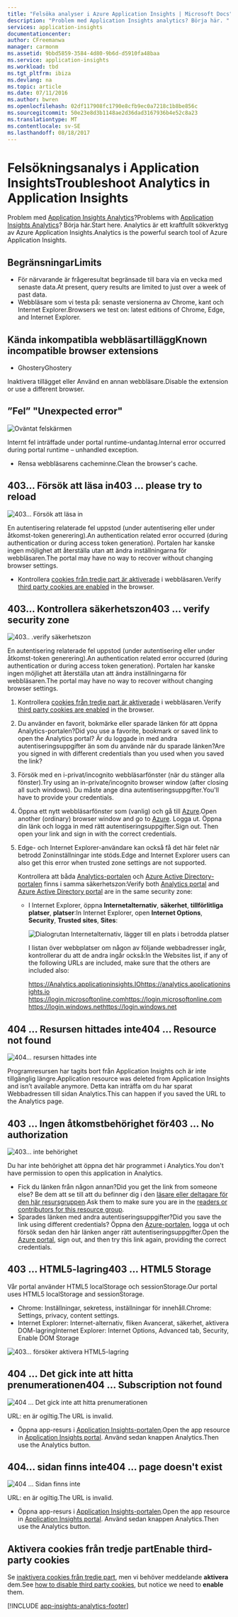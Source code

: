 ```yaml
---
title: "Felsöka analyser i Azure Application Insights | Microsoft Docs"
description: "Problem med Application Insights analytics? Börja här. "
services: application-insights
documentationcenter: 
author: CFreemanwa
manager: carmonm
ms.assetid: 9bbd5859-3584-4d80-9b6d-d5910fa48baa
ms.service: application-insights
ms.workload: tbd
ms.tgt_pltfrm: ibiza
ms.devlang: na
ms.topic: article
ms.date: 07/11/2016
ms.author: bwren
ms.openlocfilehash: 02df117908fc1790e8cfb9ec0a7218c1b8be856c
ms.sourcegitcommit: 50e23e8d3b1148ae2d36dad3167936b4e52c8a23
ms.translationtype: MT
ms.contentlocale: sv-SE
ms.lasthandoff: 08/18/2017
---
```

# <a name="troubleshoot-analytics-in-application-insights"></a><span data-ttu-id="33195-104">Felsökningsanalys i Application Insights</span><span class="sxs-lookup"><span data-stu-id="33195-104">Troubleshoot Analytics in Application Insights</span></span>
<span data-ttu-id="33195-105">Problem med [Application Insights Analytics](app-insights-analytics.md)?</span><span class="sxs-lookup"><span data-stu-id="33195-105">Problems with [Application Insights Analytics](app-insights-analytics.md)?</span></span> <span data-ttu-id="33195-106">Börja här.</span><span class="sxs-lookup"><span data-stu-id="33195-106">Start here.</span></span> <span data-ttu-id="33195-107">Analytics är ett kraftfullt sökverktyg av Azure Application Insights.</span><span class="sxs-lookup"><span data-stu-id="33195-107">Analytics is the powerful search tool of Azure Application Insights.</span></span>

## <a name="limits"></a><span data-ttu-id="33195-108">Begränsningar</span><span class="sxs-lookup"><span data-stu-id="33195-108">Limits</span></span>
* <span data-ttu-id="33195-109">För närvarande är frågeresultat begränsade till bara via en vecka med senaste data.</span><span class="sxs-lookup"><span data-stu-id="33195-109">At present, query results are limited to just over a week of past data.</span></span>
* <span data-ttu-id="33195-110">Webbläsare som vi testa på: senaste versionerna av Chrome, kant och Internet Explorer.</span><span class="sxs-lookup"><span data-stu-id="33195-110">Browsers we test on: latest editions of Chrome, Edge, and Internet Explorer.</span></span>

## <a name="known-incompatible-browser-extensions"></a><span data-ttu-id="33195-111">Kända inkompatibla webbläsartillägg</span><span class="sxs-lookup"><span data-stu-id="33195-111">Known incompatible browser extensions</span></span>
* <span data-ttu-id="33195-112">Ghostery</span><span class="sxs-lookup"><span data-stu-id="33195-112">Ghostery</span></span>

<span data-ttu-id="33195-113">Inaktivera tillägget eller Använd en annan webbläsare.</span><span class="sxs-lookup"><span data-stu-id="33195-113">Disable the extension or use a different browser.</span></span>

## <span data-ttu-id="33195-114"><a name="e-a"></a>”Fel”</span><span class="sxs-lookup"><span data-stu-id="33195-114"><a name="e-a"></a> "Unexpected error"</span></span>
![Oväntat felskärmen](./media/app-insights-analytics-troubleshooting/010.png)

<span data-ttu-id="33195-116">Internt fel inträffade under portal runtime-undantag.</span><span class="sxs-lookup"><span data-stu-id="33195-116">Internal error occurred during portal runtime – unhandled exception.</span></span>

* <span data-ttu-id="33195-117">Rensa webbläsarens cacheminne.</span><span class="sxs-lookup"><span data-stu-id="33195-117">Clean the browser's cache.</span></span> 

## <span data-ttu-id="33195-118"><a name="e-b"></a>403... Försök att läsa in</span><span class="sxs-lookup"><span data-stu-id="33195-118"><a name="e-b"></a>403 ... please try to reload</span></span>
![403... Försök att läsa in](./media/app-insights-analytics-troubleshooting/020.png)

<span data-ttu-id="33195-120">En autentisering relaterade fel uppstod (under autentisering eller under åtkomst-token generering).</span><span class="sxs-lookup"><span data-stu-id="33195-120">An authentication related error occurred (during authentication or during access token generation).</span></span> <span data-ttu-id="33195-121">Portalen har kanske ingen möjlighet att återställa utan att ändra inställningarna för webbläsaren.</span><span class="sxs-lookup"><span data-stu-id="33195-121">The portal may have no way to  recover without changing browser settings.</span></span>

* <span data-ttu-id="33195-122">Kontrollera [cookies från tredje part är aktiverade](#cookies) i webbläsaren.</span><span class="sxs-lookup"><span data-stu-id="33195-122">Verify [third party cookies are enabled](#cookies) in the browser.</span></span> 

## <span data-ttu-id="33195-123"><a name="authentication"></a>403... Kontrollera säkerhetszon</span><span class="sxs-lookup"><span data-stu-id="33195-123"><a name="authentication"></a>403 ... verify security zone</span></span>
![403.. .verify säkerhetszon](./media/app-insights-analytics-troubleshooting/030.png)

<span data-ttu-id="33195-125">En autentisering relaterade fel uppstod (under autentisering eller under åtkomst-token generering).</span><span class="sxs-lookup"><span data-stu-id="33195-125">An authentication related error occurred (during authentication or during access token generation).</span></span> <span data-ttu-id="33195-126">Portalen har kanske ingen möjlighet att återställa utan att ändra inställningarna för webbläsaren.</span><span class="sxs-lookup"><span data-stu-id="33195-126">The portal may have no way to  recover without changing browser settings.</span></span>

1. <span data-ttu-id="33195-127">Kontrollera [cookies från tredje part är aktiverade](#cookies) i webbläsaren.</span><span class="sxs-lookup"><span data-stu-id="33195-127">Verify [third party cookies are enabled](#cookies) in the browser.</span></span> 
2. <span data-ttu-id="33195-128">Du använder en favorit, bokmärke eller sparade länken för att öppna Analytics-portalen?</span><span class="sxs-lookup"><span data-stu-id="33195-128">Did you use a favorite, bookmark or saved link to open the Analytics portal?</span></span> <span data-ttu-id="33195-129">Är du loggade in med andra autentiseringsuppgifter än som du använde när du sparade länken?</span><span class="sxs-lookup"><span data-stu-id="33195-129">Are you signed in with different credentials than you used when you saved the link?</span></span>
3. <span data-ttu-id="33195-130">Försök med en i-privat/incognito webbläsarfönster (när du stänger alla fönster).</span><span class="sxs-lookup"><span data-stu-id="33195-130">Try using an in-private/incognito browser window (after closing all such windows).</span></span> <span data-ttu-id="33195-131">Du måste ange dina autentiseringsuppgifter.</span><span class="sxs-lookup"><span data-stu-id="33195-131">You'll have to provide your credentials.</span></span> 
4. <span data-ttu-id="33195-132">Öppna ett nytt webbläsarfönster som (vanlig) och gå till [Azure](https://portal.azure.com).</span><span class="sxs-lookup"><span data-stu-id="33195-132">Open another (ordinary) browser window and go to [Azure](https://portal.azure.com).</span></span> <span data-ttu-id="33195-133">Logga ut. Öppna din länk och logga in med rätt autentiseringsuppgifter.</span><span class="sxs-lookup"><span data-stu-id="33195-133">Sign out. Then open your link and sign in with the correct credentials.</span></span>
5. <span data-ttu-id="33195-134">Edge- och Internet Explorer-användare kan också få det här felet när betrodd Zoninställningar inte stöds.</span><span class="sxs-lookup"><span data-stu-id="33195-134">Edge and Internet Explorer users can also get this error when trusted zone settings are not supported.</span></span>
   
    <span data-ttu-id="33195-135">Kontrollera att båda [Analytics-portalen](https://analytics.applicationinsights.io) och [Azure Active Directory-portalen](https://portal.azure.com) finns i samma säkerhetszon:</span><span class="sxs-lookup"><span data-stu-id="33195-135">Verify both [Analytics portal](https://analytics.applicationinsights.io) and [Azure Active Directory portal](https://portal.azure.com) are in the same security zone:</span></span>
   
   * <span data-ttu-id="33195-136">I Internet Explorer, öppna **Internetalternativ**, **säkerhet**, **tillförlitliga platser**, **platser**:</span><span class="sxs-lookup"><span data-stu-id="33195-136">In Internet Explorer, open **Internet Options**, **Security**, **Trusted sites**, **Sites**:</span></span>
     
     ![Dialogrutan Internetalternativ, lägger till en plats i betrodda platser](./media/app-insights-analytics-troubleshooting/033.png)
     
     <span data-ttu-id="33195-138">I listan över webbplatser om någon av följande webbadresser ingår, kontrollerar du att de andra ingår också:</span><span class="sxs-lookup"><span data-stu-id="33195-138">In the Websites list, if any of the following URLs are included, make sure that the others are included also:</span></span>
     
     <span data-ttu-id="33195-139">https://Analytics.applicationinsights.IO</span><span class="sxs-lookup"><span data-stu-id="33195-139">https://analytics.applicationinsights.io</span></span><br/>
     <span data-ttu-id="33195-140">https://login.microsoftonline.com</span><span class="sxs-lookup"><span data-stu-id="33195-140">https://login.microsoftonline.com</span></span><br/>
     <span data-ttu-id="33195-141">https://login.windows.net</span><span class="sxs-lookup"><span data-stu-id="33195-141">https://login.windows.net</span></span>

## <span data-ttu-id="33195-142"><a name="e-d"></a>404 ... Resursen hittades inte</span><span class="sxs-lookup"><span data-stu-id="33195-142"><a name="e-d"></a>404 ... Resource not found</span></span>
![404... resursen hittades inte](./media/app-insights-analytics-troubleshooting/040.png)

<span data-ttu-id="33195-144">Programresursen har tagits bort från Application Insights och är inte tillgänglig längre.</span><span class="sxs-lookup"><span data-stu-id="33195-144">Application resource was deleted from Application Insights and isn’t available anymore.</span></span> <span data-ttu-id="33195-145">Detta kan inträffa om du har sparat Webbadressen till sidan Analytics.</span><span class="sxs-lookup"><span data-stu-id="33195-145">This can happen if you saved the URL to the Analytics page.</span></span>

## <span data-ttu-id="33195-146"><a name="e-e"></a>403 ... Ingen åtkomstbehörighet för</span><span class="sxs-lookup"><span data-stu-id="33195-146"><a name="e-e"></a>403 ... No authorization</span></span>
![403... inte behörighet](./media/app-insights-analytics-troubleshooting/050.png)

<span data-ttu-id="33195-148">Du har inte behörighet att öppna det här programmet i Analytics.</span><span class="sxs-lookup"><span data-stu-id="33195-148">You don't have permission to open this application in Analytics.</span></span>

* <span data-ttu-id="33195-149">Fick du länken från någon annan?</span><span class="sxs-lookup"><span data-stu-id="33195-149">Did you get the link from someone else?</span></span> <span data-ttu-id="33195-150">Be dem att se till att du befinner dig i den [läsare eller deltagare för den här resursgruppen](app-insights-resources-roles-access-control.md).</span><span class="sxs-lookup"><span data-stu-id="33195-150">Ask them to make sure you are in the [readers or contributors for this resource group](app-insights-resources-roles-access-control.md).</span></span>
* <span data-ttu-id="33195-151">Sparades länken med andra autentiseringsuppgifter?</span><span class="sxs-lookup"><span data-stu-id="33195-151">Did you save the link using different credentials?</span></span> <span data-ttu-id="33195-152">Öppna den [Azure-portalen](https://portal.azure.com), logga ut och försök sedan den här länken anger rätt autentiseringsuppgifter.</span><span class="sxs-lookup"><span data-stu-id="33195-152">Open the [Azure portal](https://portal.azure.com), sign out, and then try this link again, providing the correct credentials.</span></span>

## <span data-ttu-id="33195-153"><a name="html-storage"></a>403 ... HTML5-lagring</span><span class="sxs-lookup"><span data-stu-id="33195-153"><a name="html-storage"></a>403 ... HTML5 Storage</span></span>
<span data-ttu-id="33195-154">Vår portal använder HTML5 localStorage och sessionStorage.</span><span class="sxs-lookup"><span data-stu-id="33195-154">Our portal uses HTML5 localStorage and sessionStorage.</span></span>

* <span data-ttu-id="33195-155">Chrome: Inställningar, sekretess, inställningar för innehåll.</span><span class="sxs-lookup"><span data-stu-id="33195-155">Chrome: Settings, privacy, content settings.</span></span>
* <span data-ttu-id="33195-156">Internet Explorer: Internet-alternativ, fliken Avancerat, säkerhet, aktivera DOM-lagring</span><span class="sxs-lookup"><span data-stu-id="33195-156">Internet Explorer: Internet Options, Advanced tab, Security, Enable DOM Storage</span></span>

![403... försöker aktivera HTML5-lagring](./media/app-insights-analytics-troubleshooting/060.png)

## <span data-ttu-id="33195-158"><a name="e-g"></a>404 ... Det gick inte att hitta prenumerationen</span><span class="sxs-lookup"><span data-stu-id="33195-158"><a name="e-g"></a>404 ... Subscription not found</span></span>
![404 ... Det gick inte att hitta prenumerationen](./media/app-insights-analytics-troubleshooting/070.png)

<span data-ttu-id="33195-160">URL: en är ogiltig.</span><span class="sxs-lookup"><span data-stu-id="33195-160">The URL is invalid.</span></span> 

* <span data-ttu-id="33195-161">Öppna app-resurs i [Application Insights-portalen](https://portal.azure.com).</span><span class="sxs-lookup"><span data-stu-id="33195-161">Open the app resource in [Application Insights portal](https://portal.azure.com).</span></span> <span data-ttu-id="33195-162">Använd sedan knappen Analytics.</span><span class="sxs-lookup"><span data-stu-id="33195-162">Then use the Analytics button.</span></span>

## <span data-ttu-id="33195-163"><a name="e-h"></a>404... sidan finns inte</span><span class="sxs-lookup"><span data-stu-id="33195-163"><a name="e-h"></a>404 ... page doesn't exist</span></span>
![404 ... Sidan finns inte](./media/app-insights-analytics-troubleshooting/080.png)

<span data-ttu-id="33195-165">URL: en är ogiltig.</span><span class="sxs-lookup"><span data-stu-id="33195-165">The URL is invalid.</span></span>

* <span data-ttu-id="33195-166">Öppna app-resurs i [Application Insights-portalen](https://portal.azure.com).</span><span class="sxs-lookup"><span data-stu-id="33195-166">Open the app resource in [Application Insights portal](https://portal.azure.com).</span></span> <span data-ttu-id="33195-167">Använd sedan knappen Analytics.</span><span class="sxs-lookup"><span data-stu-id="33195-167">Then use the Analytics button.</span></span>

## <span data-ttu-id="33195-168"><a name="cookies"></a>Aktivera cookies från tredje part</span><span class="sxs-lookup"><span data-stu-id="33195-168"><a name="cookies"></a>Enable third-party cookies</span></span>
  <span data-ttu-id="33195-169">Se [inaktivera cookies från tredje part](http://www.digitalcitizen.life/how-disable-third-party-cookies-all-major-browsers), men vi behöver meddelande **aktivera** dem.</span><span class="sxs-lookup"><span data-stu-id="33195-169">See [how to disable third party cookies](http://www.digitalcitizen.life/how-disable-third-party-cookies-all-major-browsers), but notice we need to **enable** them.</span></span>


[!INCLUDE [app-insights-analytics-footer](../../includes/app-insights-analytics-footer.md)]

